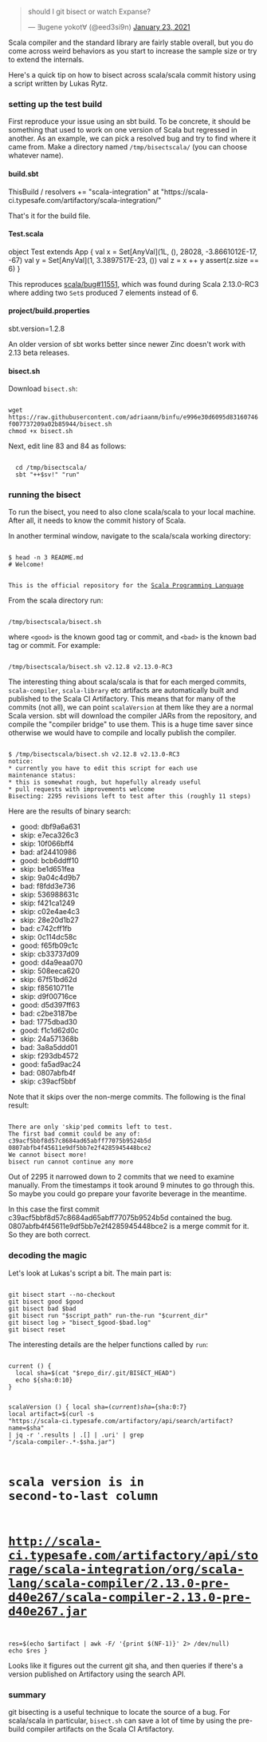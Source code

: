 <blockquote class="twitter-tweet"><p lang="en" dir="ltr">should I git bisect or watch Expanse?</p>&mdash; ∃ugene yokot∀ (@eed3si9n) <a href="https://twitter.com/eed3si9n/status/1352814320749576192?ref_src=twsrc%5Etfw">January 23, 2021</a></blockquote>

Scala compiler and the standard library are fairly stable overall, but you do come across weird behaviors as you start to increase the sample size or try to extend the internals.

Here's a quick tip on how to bisect across scala/scala commit history using a script written by Lukas Rytz.

### setting up the test build

First reproduce your issue using an sbt build. To be concrete, it should be something that used to work on one version of Scala but regressed in another. As an example, we can pick a resolved bug and try to find where it came from. Make a directory named `/tmp/bisectscala/` (you can choose whatever name).

#### build.sbt

<scala>
ThisBuild / resolvers += "scala-integration" at "https://scala-ci.typesafe.com/artifactory/scala-integration/"
</scala>

That's it for the build file.

#### Test.scala

<scala>
object Test extends App {
  val x = Set[AnyVal](1L, (), 28028, -3.8661012E-17, -67)
  val y = Set[AnyVal](1, 3.3897517E-23, ())
  val z = x ++ y
  assert(z.size == 6)
}
</scala>

This reproduces [scala/bug#11551](https://github.com/scala/bug/issues/11551), which was found during Scala 2.13.0-RC3 where adding two `Set`s produced 7 elements instead of 6.

#### project/build.properties

<scala>
sbt.version=1.2.8
</scala>

An older version of sbt works better since newer Zinc doesn't work with 2.13 beta releases.

#### bisect.sh

Download `bisect.sh`:

<code>
wget https://raw.githubusercontent.com/adriaanm/binfu/e996e30d6095d83160746f007737209a02b85944/bisect.sh
chmod +x bisect.sh
</code>

Next, edit line 83 and 84 as follows:

<code>
  cd /tmp/bisectscala/
  sbt "++$sv!" "run"
</code>

### running the bisect

To run the bisect, you need to also clone scala/scala to your local machine. After all, it needs to know the commit history of Scala.

In another terminal window, navigate to the scala/scala working directory:

<code>
$ head -n 3 README.md
# Welcome!

This is the official repository for the [Scala Programming Language](http://www.scala-lang.org)
</code>

From the scala directory run:

<code>
/tmp/bisectscala/bisect.sh <good> <bad>
</code>

where `<good>` is the known good tag or commit, and `<bad>` is the known bad tag or commit. For example:

<code>
/tmp/bisectscala/bisect.sh v2.12.8 v2.13.0-RC3
</code>

The interesting thing about scala/scala is that for each merged commits, `scala-compiler`, `scala-library` etc artifacts are automatically built and published to the Scala CI Artifactory. This means that for many of the commits (not all), we can point `scalaVersion` at them like they are a normal Scala version. sbt will download the compiler JARs from the repository, and compile the "compiler bridge" to use them. This is a huge time saver since otherwise we would have to compile and locally publish the compiler.

<code>
$ /tmp/bisectscala/bisect.sh v2.12.8 v2.13.0-RC3
notice:
* currently you have to edit this script for each use
maintenance status:
* this is somewhat rough, but hopefully already useful
* pull requests with improvements welcome
Bisecting: 2295 revisions left to test after this (roughly 11 steps)
</code>

Here are the results of binary search:
- good: dbf9a6a631
- skip: e7eca326c3
- skip: 10f066bff4
- bad: af24410986
- good: bcb6ddff10
- skip: be1d651fea
- skip: 9a04c4d9b7
- bad: f8fdd3e736
- skip: 536988631c
- skip: f421ca1249
- skip: c02e4ae4c3
- skip: 28e20d1b27
- bad: c742cff1fb
- skip: 0c114dc58c
- good: f65fb09c1c
- skip: cb33737d09
- good: d4a9eaa070
- skip: 508eeca620
- skip: 67f51bd62d
- skip: f85610711e
- skip: d9f00716ce
- good: d5d397ff63
- bad: c2be3187be
- bad: 1775dbad30
- good: f1c1d62d0c
- skip: 24a571368b
- bad: 3a8a5ddd01
- skip: f293db4572
- good: fa5ad9ac24
- bad: 0807abfb4f
- skip: c39acf5bbf

Note that it skips over the non-merge commits. The following is the final result:

<code>
There are only 'skip'ped commits left to test.
The first bad commit could be any of:
c39acf5bbf8d57c8684ad65abff77075b9524b5d
0807abfb4f45611e9df5bb7e2f4285945448bce2
We cannot bisect more!
bisect run cannot continue any more
</code>

Out of 2295 it narrowed down to 2 commits that we need to examine manually. From the timestamps it took around 9 minutes to go through this. So maybe you could go prepare your favorite beverage in the meantime.

In this case the first commit c39acf5bbf8d57c8684ad65abff77075b9524b5d contained the bug. 0807abfb4f45611e9df5bb7e2f4285945448bce2 is a merge commit for it. So they are both correct.

### decoding the magic

Let's look at Lukas's script a bit. The main part is:

<code>
git bisect start --no-checkout
git bisect good $good
git bisect bad $bad
git bisect run "$script_path" run-the-run "$current_dir"
git bisect log > "bisect_$good-$bad.log"
git bisect reset
</code>

The interesting details are the helper functions called by `run`:

<code>
current () {
  local sha=$(cat "$repo_dir/.git/BISECT_HEAD")
  echo ${sha:0:10}
}

scalaVersion () {
  local sha=$(current)
  sha=${sha:0:7}
  local artifact=$(curl -s "https://scala-ci.typesafe.com/artifactory/api/search/artifact?name=$sha" | jq -r '.results | .[] | .uri' | grep "/scala-compiler-.*-$sha.jar")
  # scala version is in second-to-last column
  # http://scala-ci.typesafe.com/artifactory/api/storage/scala-integration/org/scala-lang/scala-compiler/2.13.0-pre-d40e267/scala-compiler-2.13.0-pre-d40e267.jar
  res=$(echo $artifact | awk -F/ '{print $(NF-1)}' 2> /dev/null)
  echo $res
}
</code>

Looks like it figures out the current git sha, and then queries if there's a version published on Artifactory using the search API.

### summary

git bisecting is a useful technique to locate the source of a bug.
For scala/scala in particular, `bisect.sh` can save a lot of time by using the pre-build compiler artifacts on the Scala CI Artifactory.
